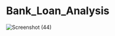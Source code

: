 # Bank_Loan_Analysis

![Screenshot (44)](https://github.com/riyanksankhe/Bank_Loan_analysis/assets/138203213/714687cb-5c87-4fea-a52f-4e82e9ebf7cd)
